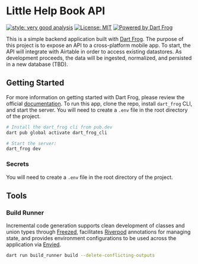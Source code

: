 # Little Help Book API

[![style: very good analysis][very_good_analysis_badge]][very_good_analysis_link]
[![License: MIT][license_badge]][license_link]
[![Powered by Dart Frog](https://img.shields.io/endpoint?url=https://tinyurl.com/dartfrog-badge)](https://dartfrog.vgv.dev)

This is a simple backend application built with [Dart Frog](https://dartfrog.vgv.dev). The purpose of this project is to expose an API to a cross-platform mobile app. To start, the API will integrate with Airtable in order to access existing datastores. As development proceeds, the data will be ingested, normalized, and persisted in a new database (TBD).

## Getting Started

For more information on getting started with Dart Frog, please review the official [documentation](https://dartfrog.vgv.dev/docs/overview). To run this app, clone the repo, install `dart_frog` CLI, and start the server. You will need to create a `.env` file in the root directory of the project.

```sh
# Install the dart_frog cli from pub.dev
dart pub global activate dart_frog_cli

# Start the server:
dart_frog dev
```

### Secrets

You will need to create a `.env` file in the root directory of the project.

## Tools

### Build Runner

Incremental code generation supports clean development of classes and union types through [Freezed](freezed), facilitates [Riverpod](riverpod) annotations for managing state, and provides environment configurations to be used across the application via [Envied](envied).

```sh
dart run build_runner build --delete-conflicting-outputs
```

[envied]: https://pub.dev/packages/envied
[freezed]: https://pub.dev/packages/freezed
[license_badge]: https://img.shields.io/badge/license-MIT-blue.svg
[license_link]: https://opensource.org/licenses/MIT
[riverpod]: https://docs-v2.riverpod.dev/docs/introduction
[very_good_analysis_badge]: https://img.shields.io/badge/style-very_good_analysis-B22C89.svg
[very_good_analysis_link]: https://pub.dev/packages/very_good_analysis
